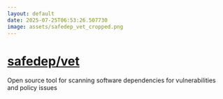 ```yaml
---
layout: default
date: 2025-07-25T06:53:26.507730
image: assets/safedep_vet_cropped.png
---
```


# [safedep/vet](https://github.com/safedep/vet)

Open source tool for scanning software dependencies for vulnerabilities and policy issues
